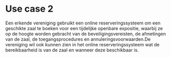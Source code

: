 # Use case 2

Een erkende vereniging gebruikt een online reserveringssysteem om een geschikte zaal te boeken voor een tijdelijke openbare expositie, waarbij ze op de hoogte worden gebracht van de beveiligingsvereisten, de afmetingen van de zaal, de toegangsprocedures en annuleringsvoorwaarden.​ 
De vereniging wil ook kunnen zien in het online reserveringssysteem wat de bereikbaarheid is van de zaal en wanneer deze beschikbaar is. ​
